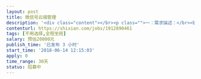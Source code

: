 ```yaml
---                
layout: post       
title: 微信号云端管理           
description: '<div class="content"></br><p class="">一：需求描述：</br><br/>1.多个微信号同时通过云端管理</br><br/>2.多个微信号好友消息汇总接收、回复</br><br/>3.多号朋友圈、评论一键同步发布</br><br/>4.多号好友关键字自动回复</p></br><p class="">二.参考产品</br><br/><a href="https://www.bzy.ai（这个网站有更详细的功能介绍" rel="nofollow" target="_blank">https://www.bzy.ai（这个网站有更详细的功能介绍</a>）</p></br><p class="">ps：要体验该产品后台，可以联系我，我直接把后台体验的账号密码给你</p></br></div>'     
contenturl: https://shixian.com/jobs/1912890461      
tags: [不用选择,全程坐班]            
salary: 预估20000元          
publish_time: '已发布 3 小时'         
start_time: '2018-06-14 12:15:03'           
apply: 0                   
time_range: 30天              
status: 招募中                  
---                 
```

